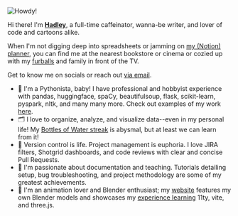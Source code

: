 ![Howdy!](https://github.com/hadleyrose/gifs/blob/be915fd305bdb7ee7753fadd74316d5d86212c6b/howdy_gif.gif)

Hi there! I'm **[Hadley](http://hadleyrose.io)**, a full-time caffeinator, wanna-be writer, and lover of code and cartoons alike.

When I'm not digging deep into spreadsheets or jamming on [my (Notion) planner](https://raw.githubusercontent.com/hadleyrose/webby/2f85451ce6a3720173ddf87d8aa0a610ef8a0a7b/public/assets/images/JamminPlanner.png), you can find me at the nearest bookstore or cinema or cozied up with my [furballs](https://raw.githubusercontent.com/hadleyrose/webby/2f85451ce6a3720173ddf87d8aa0a610ef8a0a7b/public/assets/images/CagneyBanner.png) and family in front of the TV.

Get to know me on socials or reach out [via email](mailto:hadleyrosemitchell@gmail.com?subject=Hello%20Hadley%21).

- 🐍 I'm a Pythonista, baby! I have professional and hobbyist experience with pandas, huggingface, spaCy, beautifulsoup, flask, scikit-learn, pyspark, nltk, and many many more. Check out examples of my work [here](https://github.com/search?q=owner%3Ahadleyrose+language%3Apython+language%3A%22Jupyter+Notebook%22+&type=repositories).
- 🗂️ I love to organize, analyze, and visualize data--even in my personal life! My [Bottles of Water streak](imgs/drink_more_water_hadley.png) is abysmal, but at least we can learn from it!
- 📠 Version control is life. Project management is euphoria. I love JIRA filters, Shotgrid dashboards, and code reviews with clear and concise Pull Requests.
- 📝 I'm passionate about documentation and teaching. Tutorials detailing setup, bug troubleshooting, and project methodology are some of my greatest achievements.
- 🎨 I'm an animation lover and Blender enthusiast; my [website](http://hadleyrose.io) features my own Blender models and showcases my [experience learning](https://github.com/hadleyrose/webby) 11ty, vite, and three.js.

<!--
**hadleyrose/hadleyrose** is a ✨ _special_ ✨ repository because its `README.md` (this file) appears on your GitHub profile.

Here are some ideas to get you started:

- 🔭 I’m currently working on ...
- 🌱 I’m currently learning ...
- 👯 I’m looking to collaborate on ...
- 🤔 I’m looking for help with ...
- 💬 Ask me about ...
- 📫 How to reach me: ...
- 😄 Pronouns: ...
- ⚡ Fun fact: ...
-->
